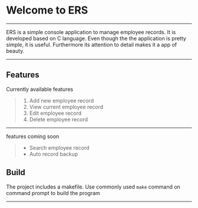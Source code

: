 # Welcome to ERS
___

ERS is a simple console application to manage employee records. It is developed based on C language. Even though the the application is pretty simple, it is useful. Furthermore its attention to detail makes it a app of beauty.
___

## Features

Currently available features

> 1. Add new employee record
> 2. View current employee record
> 3. Edit employee record
> 4. Delete employee record
___
features coming soon

> * Search employee record
> * Auto record backup

## Build
The project includes a makefile. Use commonly used ```make``` command on command prompt to build the program
___



 
